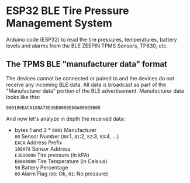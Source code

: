 # ESP32 BLE Tire Pressure Management System

Arduino code (ESP32) to read the tire pressures, temperatures, battery levels and alarms from the BLE ZEEPIN TPMS Sensors, TP630, etc.

## The TPMS BLE "manufacturer data" format

The devices cannot be connected or paired to and the devices do not receive any incoming BLE data. All data is broadcast as part of the "Manufacturer data" portion of the BLE advertisement.
Manufacturer data looks like this:

```
000180EACA108A78E36D0000E60A00005B00
```

And now let's analyze in depth the received data:
* bytes 1 and 2 * 
`0001`		Manufacturer<br>
`80`		Sensor Number (`80`:1, `81`:2, `82`:3, `83`:4, ...)<br>
`EACA`		Address Prefix<br>
`108A78`	Sensor Address<br>
`E36D0000`	Tire pressure (in kPA)<br>
`E60A0000`	Tire Temperature (in Celsius)<br>
`5B`		Battery Percentage<br>
`00`		Alarm Flag (`00`: Ok, `01`: No pressure)<br>
